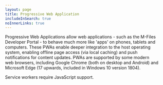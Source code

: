 ```yaml
---
layout: page
title: Progressive Web Application
includeInSearch: true
noInnerLinks: true
---
```


<style type="text/css">
#browser-support
{
	padding: 20px;
}
#browser-support p
{
	margin: 0px;
	padding: 0px;
}
#browser-support button
{
	margin: 5px auto;
	display: block;
}
#browser-support p.status
{
	position: relative;
	top: 0px;
	left: 0px;
	padding-left: 40px;
	color: #333;
	background-position: 20px 3px;
	background-repeat: no-repeat;
	background-image: url("data:image/svg+xml,%3Csvg xmlns='http://www.w3.org/2000/svg' xmlns:xlink='http://www.w3.org/1999/xlink' aria-hidden='true' focusable='false' width='1em' height='1em' style='-ms-transform: rotate(360deg); -webkit-transform: rotate(360deg); transform: rotate(360deg);' preserveAspectRatio='xMidYMid meet' viewBox='0 0 24 24'%3E%3Cpath d='M11 18h2v-2h-2v2m1-16A10 10 0 0 0 2 12a10 10 0 0 0 10 10a10 10 0 0 0 10-10A10 10 0 0 0 12 2m0 18c-4.41 0-8-3.59-8-8s3.59-8 8-8s8 3.59 8 8s-3.59 8-8 8m0-14a4 4 0 0 0-4 4h2a2 2 0 0 1 2-2a2 2 0 0 1 2 2c0 2-3 1.75-3 5h2c0-2.25 3-2.5 3-5a4 4 0 0 0-4-4z' fill='%23626262'/%3E%3C/svg%3E");
}
#browser-support p.status.failure
{
	color: red;
	background-image: url("data:image/svg+xml,%3Csvg xmlns='http://www.w3.org/2000/svg' xmlns:xlink='http://www.w3.org/1999/xlink' aria-hidden='true' focusable='false' width='1em' height='1em' style='-ms-transform: rotate(360deg); -webkit-transform: rotate(360deg); transform: rotate(360deg);' preserveAspectRatio='xMidYMid meet' viewBox='0 0 24 24'%3E%3Cpath d='M11 15h2v2h-2v-2m0-8h2v6h-2V7m1-5C6.47 2 2 6.5 2 12a10 10 0 0 0 10 10a10 10 0 0 0 10-10A10 10 0 0 0 12 2m0 18a8 8 0 0 1-8-8a8 8 0 0 1 8-8a8 8 0 0 1 8 8a8 8 0 0 1-8 8z' fill='%23626262'/%3E%3C/svg%3E");
}
#browser-support p.status.success
{
	color: green;
	background-image: url("data:image/svg+xml,%3Csvg xmlns='http://www.w3.org/2000/svg' xmlns:xlink='http://www.w3.org/1999/xlink' aria-hidden='true' focusable='false' width='1em' height='1em' style='-ms-transform: rotate(360deg); -webkit-transform: rotate(360deg); transform: rotate(360deg);' preserveAspectRatio='xMidYMid meet' viewBox='0 0 24 24'%3E%3Cpath d='M20 12a8 8 0 0 1-8 8a8 8 0 0 1-8-8a8 8 0 0 1 8-8c.76 0 1.5.11 2.2.31l1.57-1.57A9.822 9.822 0 0 0 12 2A10 10 0 0 0 2 12a10 10 0 0 0 10 10a10 10 0 0 0 10-10M7.91 10.08L6.5 11.5L11 16L21 6l-1.41-1.42L11 13.17l-3.09-3.09z' fill='%23626262'/%3E%3C/svg%3E");
}
</style>

Progressive Web Applications allow web applications - such as the M-Files Developer Portal - to behave much more like 'apps' on phones, tablets and computers.  These PWAs enable deeper integration to the host operating system, enabling offline page access (via local caching) and push notifications for content updates.  PWAs are supported by some modern web browsers, including Google Chrome (both on desktop and Android) and Microsoft Edge (17 upwards, included in Windows 10 version 1804).

<script>
	document.writeln("<div id='browser-support'><p class='status unknown'>We are checking your browser support.  Please wait...</p></div>");
</script>
<noscript>
	<p>Service workers require JavaScript support.</p>
</noscript>

<script src="pwa-script.js" defer></script>